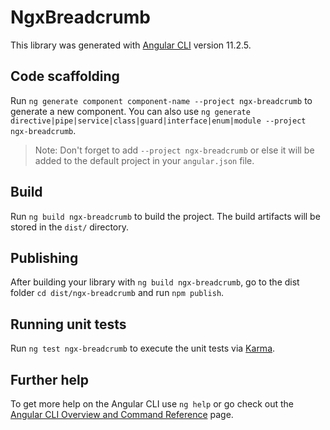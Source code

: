 # NgxBreadcrumb

This library was generated with [Angular CLI](https://github.com/angular/angular-cli) version 11.2.5.

## Code scaffolding

Run `ng generate component component-name --project ngx-breadcrumb` to generate a new component. You can also use `ng generate directive|pipe|service|class|guard|interface|enum|module --project ngx-breadcrumb`.
> Note: Don't forget to add `--project ngx-breadcrumb` or else it will be added to the default project in your `angular.json` file. 

## Build

Run `ng build ngx-breadcrumb` to build the project. The build artifacts will be stored in the `dist/` directory.

## Publishing

After building your library with `ng build ngx-breadcrumb`, go to the dist folder `cd dist/ngx-breadcrumb` and run `npm publish`.

## Running unit tests

Run `ng test ngx-breadcrumb` to execute the unit tests via [Karma](https://karma-runner.github.io).

## Further help

To get more help on the Angular CLI use `ng help` or go check out the [Angular CLI Overview and Command Reference](https://angular.io/cli) page.
